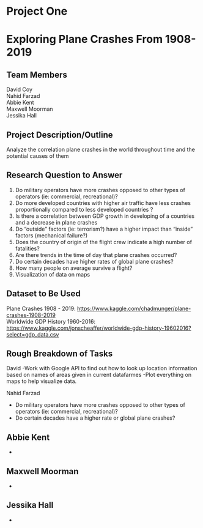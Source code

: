 # Project One

# Exploring Plane Crashes From 1908-2019

## Team Members
  David Coy<br/>
  Nahid Farzad<br/>
  Abbie Kent<br/>
  Maxwell Moorman<br/>
  Jessika Hall<br/>
  
## Project Description/Outline
  Analyze the correlation plane crashes in the world throughout time and the potential causes of them

## Research Question to Answer

1. Do military operators have more crashes opposed to  other types of operators (ie: commercial, recreational)?
2. Do more developed countries with higher air traffic have less crashes proportionally compared to  less developed countries ?
3. Is there a correlation between GDP growth in developing  of a countries and a decrease in plane crashes 
4. Do “outside” factors (ie: terrorism?) have a higher impact than “inside” factors (mechanical failure?)
5. Does the country of origin of the flight crew indicate a high number of fatalities?
6. Are there trends in the time of day that plane crashes occurred? 
7. Do certain decades have higher rates of global plane crashes?
8. How many people on average survive a flight?
9. Visualization of data on maps

## Dataset to Be Used
  Plane Crashes 1908 - 2019: https://www.kaggle.com/chadmunger/plane-crashes-1908-2019
  <br/>Worldwide GDP History 1960-2016: https://www.kaggle.com/jonscheaffer/worldwide-gdp-history-19602016?select=gdp_data.csv

## Rough Breakdown of Tasks
  David 
   -Work with Google API to find out how to look up location information based on names of areas given in current datafarmes
   -Plot everything on maps to help visualize data.
  
  Nahid Farzad
   - Do military operators have more crashes opposed to  other types of operators (ie: commercial, recreational)?
   - Do certain decades have  a higher rate or global plane crashes?
  
  Abbie Kent
   -
   -

  Maxwell Moorman
   -
   -
   
  Jessika Hall
   -
   -   
 